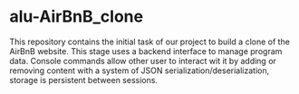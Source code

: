 # alu-AirBnB_clone

This repository contains the initial task  of our project to build a clone of the AirBnB website. This stage uses a backend interface to manage program data. Console commands allow other user to interact wit it by adding or removing content  with a system of JSON serialization/deserialization, storage is persistent between sessions.
